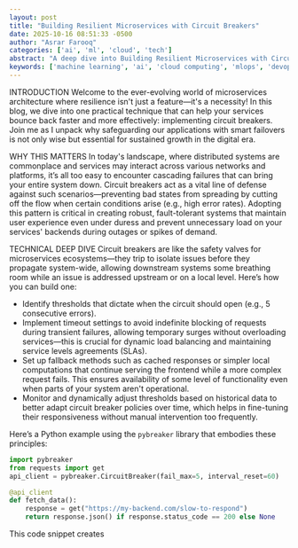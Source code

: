 ```yaml
---
layout: post
title: "Building Resilient Microservices with Circuit Breakers"
date: 2025-10-16 08:51:33 -0500
author: "Asrar Farooq"
categories: ['ai', 'ml', 'cloud', 'tech']
abstract: "A deep dive into Building Resilient Microservices with Circuit Breakers"
keywords: ['machine learning', 'ai', 'cloud computing', 'mlops', 'devops', 'automation', 'infrastructure', 'kubernetes', 'building', 'resilient']
---
```


INTRODUCTION
Welcome to the ever-evolving world of microservices architecture where resilience isn't just a feature—it's a necessity! In this blog, we dive into one practical technique that can help your services bounce back faster and more effectively: implementing circuit breakers. Join me as I unpack why safeguarding our applications with smart failovers is not only wise but essential for sustained growth in the digital era.

WHY THIS MATTERS
In today's landscape, where distributed systems are commonplace and services may interact across various networks and platforms, it’s all too easy to encounter cascading failures that can bring your entire system down. Circuit breakers act as a vital line of defense against such scenarios—preventing bad states from spreading by cutting off the flow when certain conditions arise (e.g., high error rates). Adopting this pattern is critical in creating robust, fault-tolerant systems that maintain user experience even under duress and prevent unnecessary load on your services' backends during outages or spikes of demand.

TECHNICAL DEEP DIVE
Circuit breakers are like the safety valves for microservices ecosystems—they trip to isolate issues before they propagate system-wide, allowing downstream systems some breathing room while an issue is addressed upstream or on a local level. Here’s how you can build one:

* Identify thresholds that dictate when the circuit should open (e.g., 5 consecutive errors).
* Implement timeout settings to avoid indefinite blocking of requests during transient failures, allowing temporary surges without overloading services—this is crucial for dynamic load balancing and maintaining service levels agreements (SLAs).
* Set up fallback methods such as cached responses or simpler local computations that continue serving the frontend while a more complex request fails. This ensures availability of some level of functionality even when parts of your system aren't operational.
* Monitor and dynamically adjust thresholds based on historical data to better adapt circuit breaker policies over time, which helps in fine-tuning their responsiveness without manual intervention too frequently.

Here’s a Python example using the `pybreaker` library that embodies these principles:
```python
import pybreaker
from requests import get
api_client = pybreaker.CircuitBreaker(fail_max=5, interval_reset=60)

@api_client
def fetch_data():
    response = get("https://my-backend.com/slow-to-respond")
    return response.json() if response.status_code == 200 else None
```
This code snippet creates
